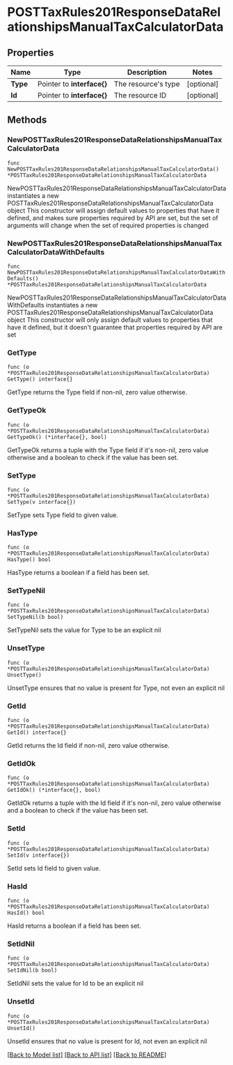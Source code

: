 # POSTTaxRules201ResponseDataRelationshipsManualTaxCalculatorData

## Properties

Name | Type | Description | Notes
------------ | ------------- | ------------- | -------------
**Type** | Pointer to **interface{}** | The resource&#39;s type | [optional] 
**Id** | Pointer to **interface{}** | The resource ID | [optional] 

## Methods

### NewPOSTTaxRules201ResponseDataRelationshipsManualTaxCalculatorData

`func NewPOSTTaxRules201ResponseDataRelationshipsManualTaxCalculatorData() *POSTTaxRules201ResponseDataRelationshipsManualTaxCalculatorData`

NewPOSTTaxRules201ResponseDataRelationshipsManualTaxCalculatorData instantiates a new POSTTaxRules201ResponseDataRelationshipsManualTaxCalculatorData object
This constructor will assign default values to properties that have it defined,
and makes sure properties required by API are set, but the set of arguments
will change when the set of required properties is changed

### NewPOSTTaxRules201ResponseDataRelationshipsManualTaxCalculatorDataWithDefaults

`func NewPOSTTaxRules201ResponseDataRelationshipsManualTaxCalculatorDataWithDefaults() *POSTTaxRules201ResponseDataRelationshipsManualTaxCalculatorData`

NewPOSTTaxRules201ResponseDataRelationshipsManualTaxCalculatorDataWithDefaults instantiates a new POSTTaxRules201ResponseDataRelationshipsManualTaxCalculatorData object
This constructor will only assign default values to properties that have it defined,
but it doesn't guarantee that properties required by API are set

### GetType

`func (o *POSTTaxRules201ResponseDataRelationshipsManualTaxCalculatorData) GetType() interface{}`

GetType returns the Type field if non-nil, zero value otherwise.

### GetTypeOk

`func (o *POSTTaxRules201ResponseDataRelationshipsManualTaxCalculatorData) GetTypeOk() (*interface{}, bool)`

GetTypeOk returns a tuple with the Type field if it's non-nil, zero value otherwise
and a boolean to check if the value has been set.

### SetType

`func (o *POSTTaxRules201ResponseDataRelationshipsManualTaxCalculatorData) SetType(v interface{})`

SetType sets Type field to given value.

### HasType

`func (o *POSTTaxRules201ResponseDataRelationshipsManualTaxCalculatorData) HasType() bool`

HasType returns a boolean if a field has been set.

### SetTypeNil

`func (o *POSTTaxRules201ResponseDataRelationshipsManualTaxCalculatorData) SetTypeNil(b bool)`

 SetTypeNil sets the value for Type to be an explicit nil

### UnsetType
`func (o *POSTTaxRules201ResponseDataRelationshipsManualTaxCalculatorData) UnsetType()`

UnsetType ensures that no value is present for Type, not even an explicit nil
### GetId

`func (o *POSTTaxRules201ResponseDataRelationshipsManualTaxCalculatorData) GetId() interface{}`

GetId returns the Id field if non-nil, zero value otherwise.

### GetIdOk

`func (o *POSTTaxRules201ResponseDataRelationshipsManualTaxCalculatorData) GetIdOk() (*interface{}, bool)`

GetIdOk returns a tuple with the Id field if it's non-nil, zero value otherwise
and a boolean to check if the value has been set.

### SetId

`func (o *POSTTaxRules201ResponseDataRelationshipsManualTaxCalculatorData) SetId(v interface{})`

SetId sets Id field to given value.

### HasId

`func (o *POSTTaxRules201ResponseDataRelationshipsManualTaxCalculatorData) HasId() bool`

HasId returns a boolean if a field has been set.

### SetIdNil

`func (o *POSTTaxRules201ResponseDataRelationshipsManualTaxCalculatorData) SetIdNil(b bool)`

 SetIdNil sets the value for Id to be an explicit nil

### UnsetId
`func (o *POSTTaxRules201ResponseDataRelationshipsManualTaxCalculatorData) UnsetId()`

UnsetId ensures that no value is present for Id, not even an explicit nil

[[Back to Model list]](../README.md#documentation-for-models) [[Back to API list]](../README.md#documentation-for-api-endpoints) [[Back to README]](../README.md)


